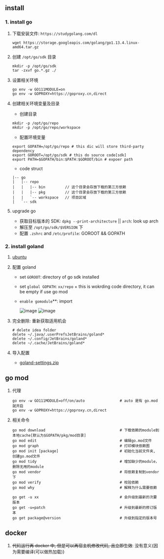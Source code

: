 ## install

### 1. install go

1. 下载安装文件: `https://studygolang.com/dl`

   ```shell
   wget https://storage.googleapis.com/golang/go1.13.4.linux-amd64.tar.gz
   ```

2. 创建 `/opt/go/sdk` 目录

   ```shell
   mkdir -p /opt/go/sdk
   tar -zxvf go.*.gz ./
   ```

3. 设置相关环境

   ```shell
   go env -w GO111MODULE=on
   go env -w GOPROXY=https://goproxy.cn,direct
   ```

4. 创建相关环境变量及目录

   - 创建目录

   ```shell
   mkdir -p /opt/go/repo
   mkdir -p /opt/go/repo/workspace
   ```

   - 配置环境变量

   ```shell
   export GOPATH=/opt/go/repo # this dic will store third-party dependency
   export GOROOT=/opt/go/sdk # this do source code[sdk]
   export PATH=$GOPATH/bin:$PATH:$GOROOT/bin # expoer path
   ```

   - code struct

   ```log
   |-- go
   |   |-- repo
   |   |   |-- bin         // 这个目录会存放下载的第三方依赖
   |   |   |-- pkg         // 这个目录会存放下载的第三方依赖
   |   |   `-- workspace   // 项目区域
   |   `-- sdk
   ```

5. upgrade go

   - 获取目标版本的 SDK: `dpkg --print-architecture` || `arch`: look up arch
   - 解压至 `/opt/go/sdk/$VERSION` 下
   - 配置 `.zshrc` and `/etc/profile`: GOROOT && GOPATH

### 2. install goland

1. [ubuntu](https://github.com/Alice52/Alice52/issues/12#issuecomment-846355189)

2. 配置 goland

   - set `GOROOT`: directory of go sdk installed
   - set `global GOPATH`: `xx/repo` + this is wokrding code directory, it can be empty if use go mod
   - `enable gomodule`\*\*: import

     ![image](https://user-images.githubusercontent.com/42330329/182605249-bb0bf700-a675-4ed4-b2ba-bc4f777df12e.png)
     ![image](https://user-images.githubusercontent.com/42330329/182605478-6c04413b-989b-41e0-8724-c2b9c6654547.png)

3. 完全删除: 重新获取适用机会
   ```shell
   # delete idea folder
   delete ~/.java/.userPrefsJetBrains/goland*
   delete ~/.config/JetBrains/goland*
   delete ~/.cache/JetBrains/goland*
   ```
4. 导入配置

   - [goland-settings.zip](https://github.com/Alice52/go-tutorial/files/9251275/goland-settings.zip)

## go mod

1. 代理

   ```shell
   go env -w GO111MODULE=off/on/auto                # auto 是有 go.mod 就开启
   go env -w GOPROXY=https://goproxy.cn,direct
   ```

2. 相关命令

   ```shell
   go mod download                                  # 下载依赖的module到本地cache[默认为$GOPATH/pkg/mod目录]
   go mod edit                                      # 编辑go.mod文件
   go mod graph                                     # 打印模块依赖图
   go mod init [package]                            # 初始化当前文件夹, 创建go.mod文件
   go mod tidy                                      # 增加缺少的module，删除无用的module
   go mod vendor                                    # 将依赖复制到vendor下
   go mod verify                                    # 校验依赖
   go mod why                                       # 解释为什么需要依赖

   go get -u xx                                     # 会升级到最新的次要版本
   go get -u=patch                                  # 升级到最新的修订版本
   go get package@version                           # 升级到指定的版本号
   ```

## docker

1. ~~代码运行再 docker 中, 但是可以再宿主机修改代码, 且立即生效~~: 没有意义{因为需要编译(可以做热加载)}
